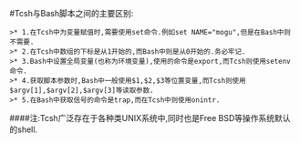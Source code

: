 #Tcsh与Bash脚本之间的主要区别:
    
    >* 1.在Tcsh中为变量赋值时,需要使用set命令.例如set NAME="mogu",但是在Bash中则不需要.   
    >* 2.在Tcsh中数组的下标是从1开始的,而Bash中则是从0开始的.务必牢记.     
    >* 3.Bash中设置全局变量(也称为环境变量),使用的命令是export,而Tcsh则使用setenv命令.      
    >* 4.获取脚本参数时,Bash中一般使用$1,$2,$3等位置变量,而Tcsh则使用$argv[1],$argv[2],$argv[3]等读取参数.     
    >* 5.在Bash中获取信号的命令是trap,而在Tcsh中则使用onintr.    
####注:Tcsh广泛存在于各种类UNIX系统中,同时也是Free BSD等操作系统默认的shell.    
